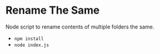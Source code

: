 # Rename The Same
Node script to rename contents of multiple folders the same. 

- `npm install`
- `node index.js`
